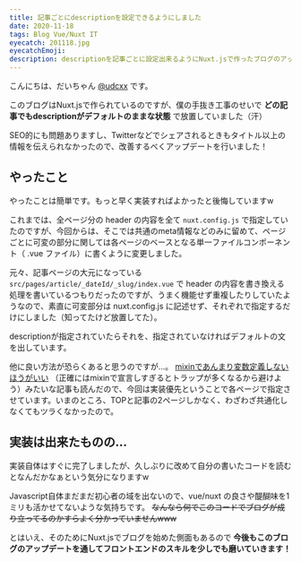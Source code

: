 ```yaml
---
title: 記事ごとにdescriptionを設定できるようにしました
date: 2020-11-18
tags: Blog Vue/Nuxt IT
eyecatch: 201118.jpg
eyecatchEmoji:
description: descriptionを記事ごとに設定出来るようにNuxt.jsで作ったブログのアップデートを行いました
---
```


こんにちは、だいちゃん [@udcxx](https://twitter.com/udc_xx) です。

このブログはNuxt.jsで作られているのですが、僕の手抜き工事のせいで **どの記事でもdescriptionがデフォルトのままな状態** で放置していました（汗）

SEO的にも問題ありますし、Twitterなどでシェアされるときもタイトル以上の情報を伝えられなかったので、改善するべくアップデートを行いました！

## やったこと

やったことは簡単です。もっと早く実装すればよかったと後悔していますw

これまでは、全ページ分の header の内容を全て `nuxt.config.js` で指定していたのですが、今回からは、そこでは共通のmeta情報などのみに留めて、ページごとに可変の部分に関しては各ページのベースとなる単一ファイルコンポーネント（ .vue ファイル）に書くように変更しました。

元々、記事ページの大元になっている `src/pages/article/_dateId/_slug/index.vue` で header の内容を書き換える処理を書いているつもりだったのですが、うまく機能せず重複したりしていたようなので、素直に可変部分は nuxt.config.js に記述せず、それぞれで指定するだけにしました（知ってたけど放置してた）。

descriptionが指定されていたらそれを、指定されていなければデフォルトの文を出しています。

他に良い方法が恐らくあると思うのですが...。 [mixinであんまり変数定義しないほうがいい](https://aloerina01.github.io/blog/2018-12-25-1#%E5%AE%A3%E8%A8%80%E9%83%A8%E5%88%86%E3%81%AF%E5%85%B1%E9%80%9A%E5%8C%96%E3%81%97%E3%81%AA%E3%81%84%E3%81%A4%E3%81%BE%E3%82%8Amixin%E3%82%92%E4%BD%BF%E3%82%8F%E3%81%AA%E3%81%84) （正確にはmixinで宣言しすぎるとトラップが多くなるから避けよう）みたいな記事も読んだので、今回は実装優先ということで各ページで指定させています。いまのところ、TOPと記事の2ページしかなく、わざわざ共通化しなくてもツラくなかったので。

## 実装は出来たものの...

実装自体はすぐに完了しましたが、久しぶりに改めて自分の書いたコードを読むとなんだかなぁという気分になりますw

Javascript自体まだまだ初心者の域を出ないので、vue/nuxt の良さや醍醐味を1ミリも活かせてないような気持ちです。 ~~なんなら何でこのコードでブログが成り立ってるのかすらよく分かっていませんwww~~

とはいえ、そのためにNuxt.jsでブログを始めた側面もあるので **今後もこのブログのアップデートを通してフロントエンドのスキルを少しでも磨いていきます！**
